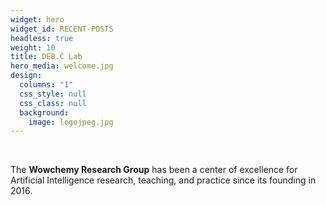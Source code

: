 ```yaml
---
widget: hero
widget_id: RECENT-POSTS
headless: true
weight: 10
title: DEB.C Lab
hero_media: welcome.jpg
design:
  columns: "1"
  css_style: null
  css_class: null
  background:
    image: logojpeg.jpg
---
```


<br>

The **Wowchemy Research Group** has been a center of excellence for Artificial Intelligence research, teaching, and practice since its founding in 2016.
